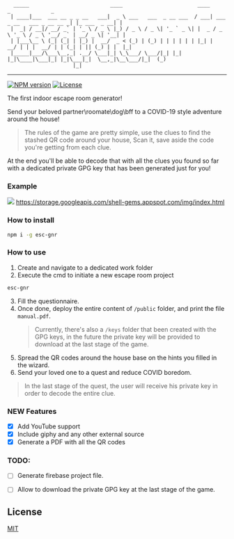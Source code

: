 ```
  _____                          ____                        ____                           _             _
 | ____|___  ___ __ _ _ __   ___|  _ \ ___   ___  _ __ ___  / ___| ___ _ __   ___ _ __ __ _| |_ ___  _ __| |
 |  _| / __|/ __/ _` | '_ \ / _ \ |_) / _ \ / _ \| '_ ` _ \| |  _ / _ \ '_ \ / _ \ '__/ _` | __/ _ \| '__| |
 | |___\__ \ (_| (_| | |_) |  __/  _ < (_) | (_) | | | | | | |_| |  __/ | | |  __/ | | (_| | || (_) | |  |_|
 |_____|___/\___\__,_| .__/ \___|_| \_\___/ \___/|_| |_| |_|\____|\___|_| |_|\___|_|  \__,_|\__\___/|_|  (_)
                     |_|
```
---
[![NPM version][npm-image]][npm-url]
[![License][license-image]][license-url]

The first indoor escape room generator!

Send your beloved partner\roomate\dog\bff to a COVID-19 style adventure around the house!

> The rules of the game are pretty simple, use the clues to find the stashed QR code around your house,
Scan it, save aside the code you're getting from each clue.
>
At the end you'll be able to decode that with all the clues you found so far with a dedicated private GPG key that has been generated just for you!

### Example
![](https://storage.googleapis.com/shell-gems.appspot.com/img/esc.png)
https://storage.googleapis.com/shell-gems.appspot.com/img/index.html

### How to install
```bash
npm i -g esc-gnr
```

### How to use
 1. Create and navigate to a dedicated work folder
 2. Execute the cmd to initiate a new escape room project
```bash
esc-gnr
```
 3. Fill the questionnaire.
 4. Once done, deploy the entire content of `/public` folder, and print the file `manual.pdf`.
    > Currently, there's also a `/keys` folder that been created with the GPG keys, in the future the private key will be provided to download at the last stage of the game.
 5. Spread the QR codes around the house base on the hints you filled in the wizard.
 6. Send your loved one to a quest and reduce COVID  boredom.

> In the last stage of the quest, the user will receive his private key in order to decode the entire clue.


### NEW Features
 - [X] Add YouTube support
 - [X] Include giphy and any other external source
 - [X] Generate a PDF with all the QR codes

### TODO:
 - [ ] Generate firebase project file.
 - [ ] Allow to download the private GPG key at the last stage of the game.



## License

[MIT](https://tldrlegal.com/license/mit-license)

[license-image]: https://img.shields.io/npm/l/esc-gnr?style=flat-square
[license-url]: https://tldrlegal.com/license/mit-license
[npm-image]: https://img.shields.io/npm/v/esc-gnr.svg?style=flat-square
[npm-url]: https://npmjs.org/package/esc-gnr
